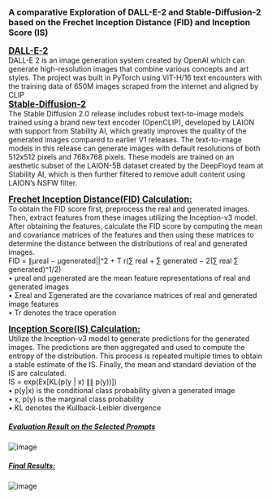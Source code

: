 <H3><b>A comparative Exploration of DALL-E-2 and Stable-Diffusion-2 based on the Frechet Inception Distance (FID) and Inception Score (IS)</b></H3>
<Big><b><u>DALL-E-2</u></b></Big><br>
DALL-E 2 is an image generation system created by OpenAI which can
generate high-resolution images that combine various concepts and art styles.
The project was built in PyTorch using ViT-H/16 text encounters with the
training data of 650M images scraped from the internet and aligned by
CLIP<br>
<Big><b><u>Stable-Diffusion-2</u></b></Big><br>
The Stable Diffusion 2.0 release includes robust text-to-image models trained using a brand new text encoder (OpenCLIP), developed by LAION with support from Stability AI, which greatly improves the quality of the generated images compared to earlier V1 releases. The text-to-image models in this release can generate images with default resolutions of both 512x512 pixels and 768x768 pixels. These models are trained on an aesthetic subset of the LAION-5B dataset created by the DeepFloyd team at Stability AI, which is then further filtered to remove adult content using LAION’s NSFW filter.<br>

<Big><b><u>Frechet Inception Distance(FID) Calculation:</u></b></Big><br>
To obtain the FID score first, preprocess the real and generated images.
Then, extract features from these images utilizing the Inception-v3 model.
After obtaining the features, calculate the FID score by computing the mean
and covariance matrices of the features and then using these matrices to determine the distance between the distributions of real and generated images.<br>
FID = ∥μreal − μgenerated||^2 + T r(∑ real + ∑ generated − 2(∑ real ∑ generated)^1/2)
<br>
 • μreal and μgenerated are the mean feature representations of real and
generated images<br>
 • Σreal and Σgenerated are the covariance matrices of real and generated image features<br>
 • Tr denotes the trace operation<br>

<Big><b><u>Inception Score(IS) Calculation:</u></b></Big><br>
Utilize the Inception-v3 model to generate predictions
for the generated images. The predictions are then aggregated and used to
compute the entropy of the distribution. This process is repeated multiple
times to obtain a stable estimate of the IS. Finally, the mean and standard
deviation of the IS are calculated.<br>
IS = exp(Ex[KL(p(y | x) ∥∥ p(y))])<br>
• p(y|x) is the conditional class probability given a generated image<br>
• x, p(y) is the marginal class probability<br>
• KL denotes the Kullback-Leibler divergence<br>

<h5><b><u>Evaluation Result on the Selected Prompts</u></b></h5>

![image](https://github.com/hilfa007/DALL-E2-vs-Stable-Diffusion2-Evaluation-FID-and-IS-/assets/88790993/58efaa23-f868-445c-8984-9c5a10fb25ca)

<h5><b><u>Final Results:</u></b></h5>

![image](https://github.com/hilfa007/DALL-E2-vs-Stable-Diffusion2-Evaluation-FID-and-IS-/assets/88790993/9fbf5776-aca1-4095-a7e0-0b9033f2af7a)


